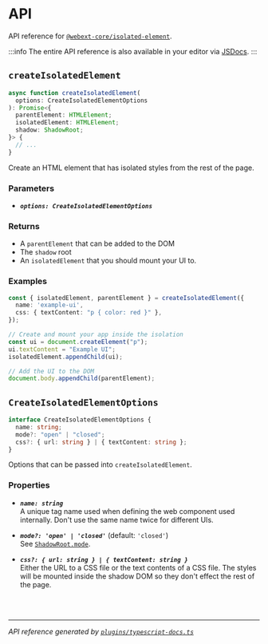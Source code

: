<!-- GENERATED FILE, DO NOT EDIT -->

# API

API reference for [`@webext-core/isolated-element`](/guide/isolated-element/).

:::info
The entire API reference is also available in your editor via [JSDocs](https://jsdoc.app/).
:::

## `createIsolatedElement`

```ts
async function createIsolatedElement(
  options: CreateIsolatedElementOptions
): Promise<{
  parentElement: HTMLElement;
  isolatedElement: HTMLElement;
  shadow: ShadowRoot;
}> {
  // ...
}
```

Create an HTML element that has isolated styles from the rest of the page.

### Parameters

- ***`options: CreateIsolatedElementOptions`***

### Returns 

- A `parentElement` that can be added to the DOM
- The `shadow` root
- An `isolatedElement` that you should mount your UI to.

### Examples

```ts
const { isolatedElement, parentElement } = createIsolatedElement({
  name: 'example-ui',
  css: { textContent: "p { color: red }" },
});

// Create and mount your app inside the isolation
const ui = document.createElement("p");
ui.textContent = "Example UI";
isolatedElement.appendChild(ui);

// Add the UI to the DOM
document.body.appendChild(parentElement);
```

## `CreateIsolatedElementOptions`

```ts
interface CreateIsolatedElementOptions {
  name: string;
  mode?: "open" | "closed";
  css?: { url: string } | { textContent: string };
}
```

Options that can be passed into `createIsolatedElement`.

### Properties 

- ***`name: string`***<br/>A unique tag name used when defining the web component used internally. Don't use the same name twice for different UIs.

- ***`mode?: 'open' | 'closed'`*** (default: `'closed'`)<br/>See [`ShadowRoot.mode`](https://developer.mozilla.org/en-US/docs/Web/API/ShadowRoot/mode).

- ***`css?: { url: string } | { textContent: string }`***<br/>Either the URL to a CSS file or the text contents of a CSS file. The styles will be mounted inside the shadow DOM so they don't effect the rest of the page.

<br/><br/>

---

_API reference generated by [`plugins/typescript-docs.ts`](https://github.com/aklinker1/webext-core/blob/main/docs/.vitepress/plugins/typescript-docs.ts)_